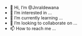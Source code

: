 - 👋 Hi, I’m @Jnraldewana
- 👀 I’m interested in ...
- 🌱 I’m currently learning ...
- 💞️ I’m looking to collaborate on ...
- 📫 How to reach me ...

<!---
Jnraldewana/Jnraldewana is a ✨ special ✨ repository because its `README.md` (this file) appears on your GitHub profile.
You can click the Preview link to take a look at your changes.
--->
